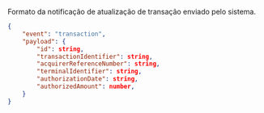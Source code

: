 Formato da notificação de atualização de transação enviado pelo sistema.

```json
{
	"event": "transaction",
	"payload": {
		"id": string,
		"transactionIdentifier": string,
		"acquirerReferenceNumber": string,
		"terminalIdentifier": string,
		"authorizationDate": string,
		"authorizedAmount": number,
	}
}
```